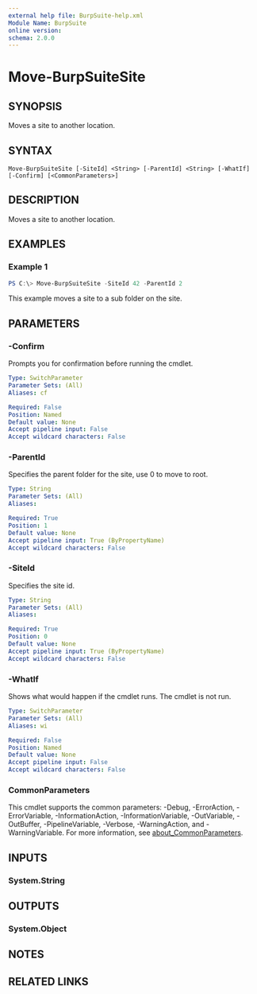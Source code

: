 ```yaml
---
external help file: BurpSuite-help.xml
Module Name: BurpSuite
online version:
schema: 2.0.0
---
```


# Move-BurpSuiteSite

## SYNOPSIS
Moves a site to another location.

## SYNTAX

```
Move-BurpSuiteSite [-SiteId] <String> [-ParentId] <String> [-WhatIf] [-Confirm] [<CommonParameters>]
```

## DESCRIPTION
Moves a site to another location.

## EXAMPLES

### Example 1
```powershell
PS C:\> Move-BurpSuiteSite -SiteId 42 -ParentId 2
```

This example moves a site to a sub folder on the site.

## PARAMETERS

### -Confirm
Prompts you for confirmation before running the cmdlet.

```yaml
Type: SwitchParameter
Parameter Sets: (All)
Aliases: cf

Required: False
Position: Named
Default value: None
Accept pipeline input: False
Accept wildcard characters: False
```

### -ParentId
Specifies the parent folder for the site, use 0 to move to root.

```yaml
Type: String
Parameter Sets: (All)
Aliases:

Required: True
Position: 1
Default value: None
Accept pipeline input: True (ByPropertyName)
Accept wildcard characters: False
```

### -SiteId
Specifies the site id.

```yaml
Type: String
Parameter Sets: (All)
Aliases:

Required: True
Position: 0
Default value: None
Accept pipeline input: True (ByPropertyName)
Accept wildcard characters: False
```

### -WhatIf
Shows what would happen if the cmdlet runs.
The cmdlet is not run.

```yaml
Type: SwitchParameter
Parameter Sets: (All)
Aliases: wi

Required: False
Position: Named
Default value: None
Accept pipeline input: False
Accept wildcard characters: False
```

### CommonParameters
This cmdlet supports the common parameters: -Debug, -ErrorAction, -ErrorVariable, -InformationAction, -InformationVariable, -OutVariable, -OutBuffer, -PipelineVariable, -Verbose, -WarningAction, and -WarningVariable. For more information, see [about_CommonParameters](http://go.microsoft.com/fwlink/?LinkID=113216).

## INPUTS

### System.String

## OUTPUTS

### System.Object
## NOTES

## RELATED LINKS
